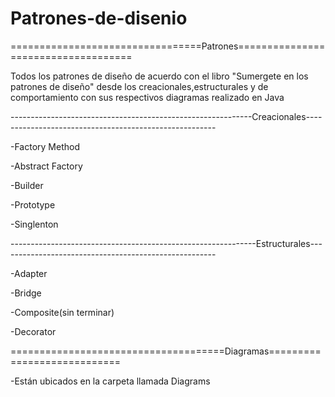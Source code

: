 # Patrones-de-disenio

=================================Patrones====================================

Todos los patrones de diseño de acuerdo con el libro "Sumergete en los patrones de diseño" desde los creacionales,estructurales y de comportamiento con sus respectivos diagramas  realizado en Java




------------------------------------------------------------Creacionales-------------------------------------------------------

-Factory Method

-Abstract Factory

-Builder

-Prototype

-Singlenton


-------------------------------------------------------------Estructurales------------------------------------------------------

-Adapter

-Bridge

-Composite(sin terminar)

-Decorator


=====================================Diagramas============================

-Están ubicados en la carpeta llamada Diagrams 
